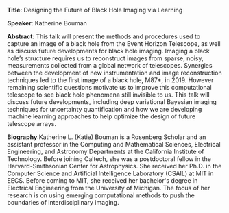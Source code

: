 **Title**: Designing the Future of Black Hole Imaging via Learning  

**Speaker**: Katherine Bouman  

**Abstract**: This talk will present the methods and procedures used to capture an image of a black hole from the Event Horizon Telescope, as well as discuss future developments for black hole imaging. Imaging a black hole’s structure requires us to reconstruct images from sparse, noisy, measurements collected from a global network of telescopes. Synergies between the development of new instrumentation and image reconstruction techniques led to the first image of a black hole, M87*, in 2019. However remaining scientific questions motivate us to improve this computational telescope to see black hole phenomena still invisible to us. This talk will discuss future developments, including deep variational Bayesian imaging techniques for uncertainty quantification and how we are developing machine learning approaches to help optimize the design of future telescope arrays.  

**Biography**:Katherine L. (Katie) Bouman is a Rosenberg Scholar and an assistant professor in the Computing and Mathematical Sciences, Electrical Engineering, and Astronomy Departments at the California Institute of Technology. Before joining Caltech, she was a postdoctoral fellow in the Harvard-Smithsonian Center for Astrophysics. She received her Ph.D. in the Computer Science and Artificial Intelligence Laboratory (CSAIL) at MIT in EECS. Before coming to MIT, she received her bachelor's degree in Electrical Engineering from the University of Michigan. The focus of her research is on using emerging computational methods to push the boundaries of interdisciplinary imaging.
